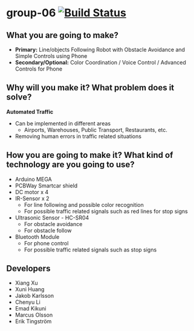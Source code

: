 # group-06 [![Build Status](https://travis-ci.org/DIT112-V19/group-06.svg?branch=master)](https://travis-ci.org/DIT112-V19/group-06)

## What you are going to make?
* **Primary:** Line/objects Following Robot with Obstacle Avoidance and Simple Controls using Phone
* **Secondary/Optional:** Color Coordination / Voice Control / Advanced Controls for Phone

## Why will you make it? What problem does it solve?
**Automated Traffic**
  - Can be implemented in different areas
    - Airports, Warehouses, Public Transport, Restaurants, etc.
  - Removing human errors in traffic related situations

## How you are going to make it? What kind of technology are you going to use?

* Arduino MEGA
* PCBWay Smartcar shield
* DC motor x 4
* IR-Sensor x 2
  - For line following and possible color recognition
  - For possible traffic related signals such as red lines for stop signs
* Ultrasonic Sensor - HC-SR04
  - For obstacle avoidance
  - For obstacle follow 
* Bluetooth Module
  - For phone control
  - For possible traffic related signals such as stop signs
  
  
## Developers
* Xiang Xu
* Xuni Huang
* Jakob Karlsson
* Chenyu Li
* Emad Kikuni
* Marcus Olsson
* Erik Tingström
